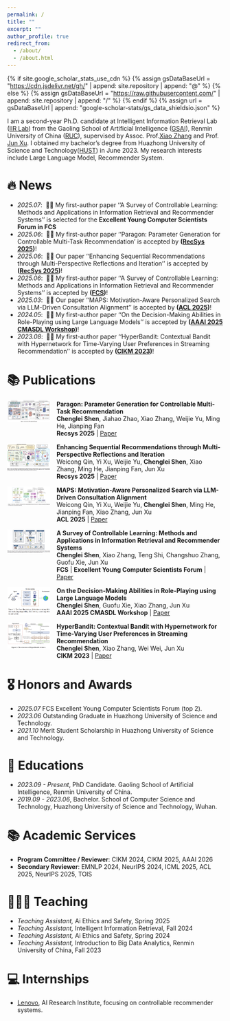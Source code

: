 ```yaml
---
permalink: /
title: ""
excerpt: ""
author_profile: true
redirect_from: 
  - /about/
  - /about.html
---
```


{% if site.google_scholar_stats_use_cdn %}
{% assign gsDataBaseUrl = "https://cdn.jsdelivr.net/gh/" | append: site.repository | append: "@" %}
{% else %}
{% assign gsDataBaseUrl = "https://raw.githubusercontent.com/" | append: site.repository | append: "/" %}
{% endif %}
{% assign url = gsDataBaseUrl | append: "google-scholar-stats/gs_data_shieldsio.json" %}

<span class='anchor' id='about-me'></span>

I am a second-year Ph.D. candidate at Intelligent Information Retrieval Lab ([IIR Lab](https://ruc-iir-lab.github.io/)) from the Gaoling School of Artificial Intelligence ([GSAI](http://ai.ruc.edu.cn/)), Renmin University of China ([RUC](https://www.ruc.edu.cn)), supervised by Assoc. Prof.[Xiao Zhang](https://scholar.google.com/citations?user=5FZ6wbAAAAAJ&hl=zh-CN) and Prof. [Jun Xu](https://scholar.google.com/citations?user=su14mcEAAAAJ). I obtained my bachelor’s degree from Huazhong University of Science and Technology([HUST](https://www.hust.edu.cn/)) in June 2023. My research interests include Large Language Model, Recommender System.


# 🔥 News
- *2025.07*: &nbsp;🎉🎉 My first-author paper ‘‘A Survey of Controllable Learning: Methods and Applications in Information Retrieval and Recommender Systems’’ is selected for the **Excellent Young Computer Scientists Forum in FCS**
- *2025.06*: &nbsp;🎉🎉 My first-author paper ‘‘Paragon: Parameter Generation for Controllable Multi-Task
Recommendation’ is accepted by **([RecSys 2025](https://recsys.acm.org/recsys25/))**! 
- *2025.06*: &nbsp;🎉🎉 Our paper ‘‘Enhancing Sequential Recommendations through Multi-Perspective Reflections and Iteration’’ is accepted by **([RecSys 2025](https://recsys.acm.org/recsys25/))**! 
- *2025.06*: &nbsp;🎉🎉 My first-author paper ‘‘A Survey of Controllable Learning: Methods and Applications in Information Retrieval and Recommender Systems’’ is accepted by **([FCS](https://journal.hep.com.cn/fcs/EN/10.1007/s11704-025-41366-5))**!
- *2025.03*: &nbsp;🎉🎉 Our paper ‘‘MAPS: Motivation-Aware Personalized Search via LLM-Driven Consultation Alignment’’ is accepted by **([ACL 2025](https://2025.aclweb.org/))**!
- *2024.05*: &nbsp;🎉🎉 My first-author paper ‘‘On the Decision-Making Abilities in Role-Playing using Large Language Models’’ is accepted by **([AAAI 2025 CMASDL Workshop](https://www.is3rlab.org/aaai25-cmasdl-workshop.github.io/))**!
- *2023.08*: &nbsp;🎉🎉  My first-author paper ‘‘HyperBandit: Contextual Bandit with Hypernetwork for Time-Varying User Preferences in Streaming Recommendation’’ is accepted by **([CIKM 2023](https://uobevents.eventsair.com/cikm2023/))**!

# 📚 Publications

<div style="display:flex; align-items:flex-start; margin-bottom:15px;">
  <img src="../images/paragon.png" alt="paragon" width="100" style="margin-right:15px;"/>
  <div>
    <b>Paragon: Parameter Generation for Controllable Multi-Task Recommendation</b><br/>
    <b>Chenglei Shen</b>, Jiahao Zhao, Xiao Zhang, Weijie Yu, Ming He, Jianping Fan<br/>
    <b>Recsys 2025</b> | <a href="https://arxiv.org/pdf/2410.10639">Paper</a>
  </div>
</div>

<div style="display:flex; align-items:flex-start; margin-bottom:15px;">
  <img src="../images/more.png" alt="more" width="100" style="margin-right:15px;"/>
  <div>
    <b>Enhancing Sequential Recommendations through Multi-Perspective Reflections and Iteration</b><br/>
    Weicong Qin, Yi Xu, Weijie Yu, <b>Chenglei Shen</b>, Xiao Zhang, Ming He, Jianping Fan, Jun Xu<br/>
    <b>Recsys 2025</b> | <a href="https://arxiv.org/pdf/2409.06377?">Paper</a>
  </div>
</div>

<div style="display:flex; align-items:flex-start; margin-bottom:15px;">
  <img src="../images/maps.png" alt="maps" width="100" style="margin-right:15px;"/>
  <div>
    <b>MAPS: Motivation-Aware Personalized Search via LLM-Driven Consultation Alignment</b><br/>
    Weicong Qin, Yi Xu, Weijie Yu, <b>Chenglei Shen</b>, Ming He, Jianping Fan, Xiao Zhang, Jun Xu<br/>
    <b>ACL 2025</b> | <a href="https://arxiv.org/pdf/2503.01711?">Paper</a>
  </div>
</div>

<div style="display:flex; align-items:flex-start; margin-bottom:15px;">
  <img src="../images/survey.png" alt="survey" width="100" style="margin-right:15px;"/>
  <div>
    <b>A Survey of Controllable Learning: Methods and Applications in Information Retrieval and Recommender Systems</b><br/>
    <b>Chenglei Shen</b>, Xiao Zhang, Teng Shi, Changshuo Zhang, Guofu Xie, Jun Xu<br/>
    <b>FCS</b> | <b>Excellent Young Computer Scientists Forum</b> | <a href="https://arxiv.org/pdf/2407.06083">Paper</a>
  </div>
</div>

<div style="display:flex; align-items:flex-start; margin-bottom:15px;">
  <img src="../images/decision.png" alt="role" width="100" style="margin-right:15px;"/>
  <div>
    <b>On the Decision-Making Abilities in Role-Playing using Large Language Models</b><br/>
    <b>Chenglei Shen</b>, Guofu Xie, Xiao Zhang, Jun Xu<br/>
    <b>AAAI 2025 CMASDL Workshop</b> | <a href="https://arxiv.org/pdf/2402.18807">Paper</a>
  </div>
</div>

<div style="display:flex; align-items:flex-start; margin-bottom:15px;">
  <img src="../images/hyperbandit.png" alt="hyperbandit" width="100" style="margin-right:15px;"/>
  <div>
    <b>HyperBandit: Contextual Bandit with Hypernetwork for Time-Varying User Preferences in Streaming Recommendation</b><br/>
    <b>Chenglei Shen</b>, Xiao Zhang, Wei Wei, Jun Xu<br/>
    <b>CIKM 2023</b> | <a href="https://arxiv.org/pdf/2308.08497">Paper</a>
  </div>
</div>


# 🎖 Honors and Awards
- *2025.07* FCS Excellent Young Computer Scientists Forum (top 2).
- *2023.06* Outstanding Graduate in Huazhong University of Science and Technology.
- *2021.10* Merit Student Scholarship in Huazhong University of Science and Technology.
  
# 📖 Educations
- *2023.09 - Present*, PhD Candidate. Gaoling School of Artificial Intelligence, Renmin University of China.
- *2019.09 - 2023.06*, Bachelor. School of Computer Science and Technology, Huazhong University of Science and Technology, Wuhan.

# 📚 Academic Services
- **Program Committee / Reviewer**: CIKM 2024, CIKM 2025, AAAI 2026
- **Secondary Reviewer**: EMNLP 2024, NeurIPS 2024, ICML 2025, ACL 2025, NeurIPS 2025, TOIS

# 👩🏻‍🏫 Teaching
- *Teaching Assistant,* Ai Ethics and Safety, Spring 2025
- *Teaching Assistant,* Intelligent Information Retrieval, Fall 2024
- *Teaching Assistant,* Ai Ethics and Safety, Spring 2024
- *Teaching Assistant,* Introduction to Big Data Analytics, Renmin University of China, Fall 2023
  
# 💻 Internships
- [Lenovo](https://research.lenovo.com/), AI Research Institute, focusing on controllable recommender systems.
